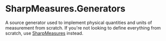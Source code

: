 # SharpMeasures.Generators

A source generator used to implement physical quantities and units of measurement from scratch. If you're not looking to define everything from scratch, use [SharpMeasures](https://www.nuget.org/packages/SharpMeasures/) instead.